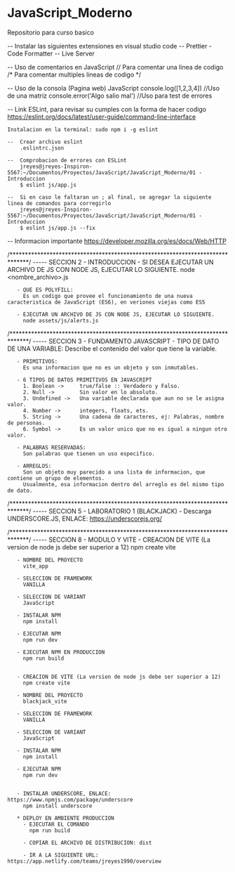 # JavaScript_Moderno
Repositorio para curso basico

--  Instalar las siguientes extensiones en visual studio code
    -- Prettier - Code Formatter
    -- Live Server

--  Uso de comentarios en JavaScript
    // Para comentar una linea de codigo
    /* Para comentar multiples lineas de codigo */

--  Uso de la consola (Pagina web) JavaScript
    console.log([1,2,3,4])  //Uso de una matriz
    console.error('Algo salio mal') //Uso para test de errores

--  Link ESLint, para revisar su cumples con la forma de hacer codigo
    https://eslint.org/docs/latest/user-guide/command-line-interface

    Instalacion en la terminal: sudo npm i -g eslint

    --  Crear archivo eslint
        .eslintrc.json

    --  Comprobacion de errores con ESLint
        jreyes@jreyes-Inspiron-5567:~/Documentos/Proyectos/JavaScript/JavaScript_Moderno/01 - Introduccion
        $ eslint js/app.js

    --  Si en caso le faltaran un ; al final, se agregar la siguiente linea de comandos para corregirlo
        jreyes@jreyes-Inspiron-5567:~/Documentos/Proyectos/JavaScript/JavaScript_Moderno/01 - Introduccion
        $ eslint js/app.js --fix

--  Informacion importante
    https://developer.mozilla.org/es/docs/Web/HTTP
    
/******************************************************************************/
-----  SECCION 2 - INTRODUCCION 
       - SI DESEA EJECUTAR UN ARCHIVO DE JS CON NODE JS, EJECUTAR LO SIGUIENTE.
         node <nombre_archivo>.js
         
       - QUE ES POLYFILL:
         Es un codigo que provee el funcionamiento de una nueva caracteristica de JavaScript (ES6), en veriones viejas como ES5
         
       - EJECUTAR UN ARCHIVO DE JS CON NODE JS, EJECUTAR LO SIGUIENTE.
         node assets/js/alerts.js
         
/******************************************************************************/
-----  SECCION 3 - FUNDAMENTO JAVASCRIPT
       - TIPO DE DATO DE UNA VARIABLE:
         Describe el contenido del valor que tiene la variable.
         
       - PRIMITIVOS:
         Es una informacion que no es un objeto y son inmutables.
         
       - 6 TIPOS DE DATOS PRIMITIVOS EN JAVASCRIPT
         1. Boolean ->     true/false :: Verdadero y Falso.
         2. Null ->        Sin valor en lo absoluto.
         3. Undefined ->   Una variable declarada que aun no se le asigna valor.
         4. Number ->      integers, floats, ets.
         5. String ->      Una cadena de caracteres, ej: Palabras, nombre de personas.
         6. Symbol ->      Es un valor unico que no es igual a ningun otro valor.
         
       - PALABRAS RESERVADAS:
         Son palabras que tienen un uso especifico.
         
       - ARREGLOS:
         Son un objeto muy parecido a una lista de informacion, que contiene un grupo de elementos.
         Usualmente, esa informacion dentro del arreglo es del mismo tipo de dato.
         
/******************************************************************************/
-----  SECCION 5 - LABORATORIO 1 (BLACKJACK)
       - Descarga UNDERSCORE.JS, ENLACE: https://underscorejs.org/
       
/******************************************************************************/
-----  SECCION 8 - MODULO Y VITE
       - CREACION DE VITE (La version de node js debe ser superior a 12)
         npm create vite
         
       - NOMBRE DEL PROYECTO
         vite_app
         
       - SELECCION DE FRAMEWORK
         VANILLA
         
       - SELECCION DE VARIANT
         JavaScript
         
       - INSTALAR NPM
         npm install
         
       - EJECUTAR NPM
         npm run dev
         
       - EJECUTAR NPM EN PRODUCCION
         npm run build
       
       
       - CREACION DE VITE (La version de node js debe ser superior a 12)
         npm create vite
         
       - NOMBRE DEL PROYECTO
         blackjack_vite
         
       - SELECCION DE FRAMEWORK
         VANILLA
         
       - SELECCION DE VARIANT
         JavaScript
         
       - INSTALAR NPM
         npm install
         
       - EJECUTAR NPM
         npm run dev
         
         
       - INSTALAR UNDERSCORE, ENLACE: https://www.npmjs.com/package/underscore
         npm install underscore
         
       * DEPLOY EN AMBIENTE PRODUCCION
         - EJECUTAR EL COMANDO
           npm run build
           
         - COPIAR EL ARCHIVO DE DISTRIBUCION: dist
         
         - IR A LA SIGUIENTE URL: https://app.netlify.com/teams/jreyes1990/overview
         
         
